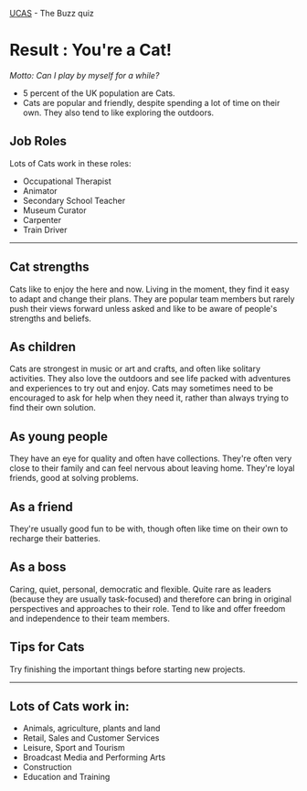[UCAS](https://www.ucas.com/careers/buzz-quiz) - The Buzz quiz

# Result : You're a Cat!

_Motto: Can I play by myself for a while?_

* 5 percent of the UK population are Cats.
* Cats are popular and friendly, despite spending a lot of time on their own. They also tend to like exploring the outdoors.

## Job Roles
Lots of Cats work in these roles:
* Occupational Therapist
* Animator
* Secondary School Teacher
* Museum Curator
* Carpenter
* Train Driver

--- 

## Cat strengths
Cats like to enjoy the here and now. Living in the moment, they find it easy to adapt and change their plans.
They are popular team members but rarely push their views forward unless asked and like to be aware of people's strengths and beliefs.

## As children
Cats are strongest in music or art and crafts, and often like solitary activities. They also love the outdoors and see life packed with adventures and experiences to try out and enjoy.
Cats may sometimes need to be encouraged to ask for help when they need it, rather than always trying to find their own solution.

## As young people
They have an eye for quality and often have collections. They're often very close to their family and can feel nervous about leaving home. They're loyal friends, good at solving problems.

## As a friend
They're usually good fun to be with, though often like time on their own to recharge their batteries.

## As a boss
Caring, quiet, personal, democratic and flexible. Quite rare as leaders (because they are usually task-focused) and therefore can bring in original perspectives and approaches to their role. Tend to like and offer freedom and independence to their team members.

## Tips for Cats
Try finishing the important things before starting new projects.

--- 

## Lots of Cats work in:
* Animals, agriculture, plants and land
* Retail, Sales and Customer Services
* Leisure, Sport and Tourism
* Broadcast Media and Performing Arts
* Construction
* Education and Training

